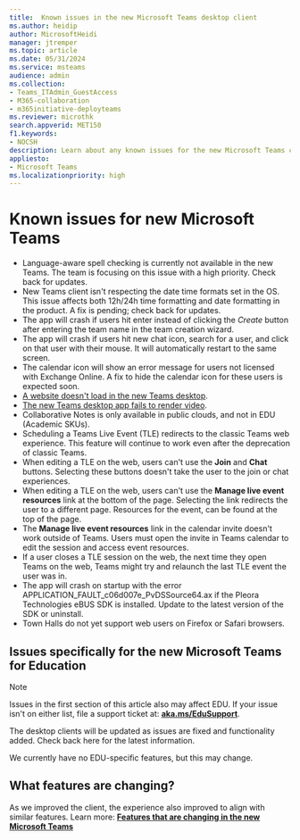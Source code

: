 ```yaml
---
title:  Known issues in the new Microsoft Teams desktop client
ms.author: heidip
author: MicrosoftHeidi
manager: jtremper
ms.topic: article
ms.date: 05/31/2024
ms.service: msteams
audience: admin
ms.collection: 
- Teams_ITAdmin_GuestAccess
- M365-collaboration
- m365initiative-deployteams
ms.reviewer: microthk
search.appverid: MET150
f1.keywords:
- NOCSH
description: Learn about any known issues for the new Microsoft Teams client. 
appliesto: 
- Microsoft Teams
ms.localizationpriority: high
---
```

# Known issues for new Microsoft Teams

- Language-aware spell checking is currently not available in the new Teams. The team is focusing on this issue with a high priority. Check back for updates.
- New Teams client isn't respecting the date time formats set in the OS. This issue affects both 12h/24h time formatting and date formatting in the product. A fix is pending; check back for updates.
- The app will crash if users hit enter instead of clicking the *Create* button after entering the team name in the team creation wizard.
- The app will crash if users hit new chat icon, search for a user, and click on that user with their mouse. It will automatically restart to the same screen.
- The calendar icon will show an error message for users not licensed with Exchange Online. A fix to hide the calendar icon for these users is expected soon.
- [A website doesn't load in the new Teams desktop](/microsoftteams/troubleshoot/tabs/websites-not-loaded-new-teams).
- [The new Teams desktop app fails to render video](/microsoftteams/troubleshoot/meetings/new-teams-desktop-app-fail-render-video).
- Collaborative Notes is only available in public clouds, and not in EDU (Academic SKUs).
- Scheduling a Teams Live Event (TLE) redirects to the classic Teams web experience. This feature will continue to work even after the deprecation of classic Teams.
- When editing a TLE on the web, users can't use the **Join** and **Chat** buttons. Selecting these buttons doesn't take the user to the join or chat experiences.
- When editing a TLE on the web, users can't use the **Manage live event resources** link at the bottom of the page. Selecting the link redirects the user to a different page. Resources for the event, can be found at the top of the page.
- The **Manage live event resources** link in the calendar invite doesn't work outside of Teams. Users must open the invite in Teams calendar to edit the session and access event resources.
- If a user closes a TLE session on the web, the next time they open Teams on the web, Teams might try and relaunch the last TLE event the user was in.
- The app will crash on startup with the error APPLICATION_FAULT_c06d007e_PvDSSource64.ax if the Pleora Technologies eBUS SDK is installed. Update to the latest version of the SDK or uninstall.
- Town Halls do not yet support web users on Firefox or Safari browsers.

## Issues specifically for the new Microsoft Teams for Education

> [!NOTE]
> Issues in the first section of this article also may affect EDU. If your issue isn't on either list, file a support ticket at: [**aka.ms/EduSupport**](https://aka.ms/edusupport).
>
> The desktop clients will be updated as issues are fixed and functionality added. Check back here for the latest information.

We currently have no EDU-specific features, but this may change.

## What features are changing?

As we improved the client, the experience also improved to align with similar features. Learn more: [**Features that are changing in the new Microsoft Teams**](new-teams-whats-changing.md)
